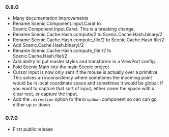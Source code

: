 ### 0.8.0
* Many documentation improvements
* Rename Scenic.Component.Input.Carat to Scenic.Component.Input.Caret. This is a breaking change.
* Rename Scenic.Cache.Hash.compute/2 to Scenic.Cache.Hash.binary/2
* Rename Scenic.Cache.Hash.compute_file/2 to Scenic.Cache.Hash.file/2
* Add Scenic.Cache.Hash.binary!/2
* Rename Scenic.Cache.Hash.compute_file!/2 to Scenic.Cache.Hash.file!/2
* Add ability to put master styles and transforms in a ViewPort config.
* Fold Scenic.Math into the main Scenic project
* Cursor input is now only sent if the mouse is actually over a primitive. This solves
  an inconsistency where sometimes the incoming point would be in local coordinate
  space and sometimes it would be global. If you want to capture that sort of input, either
  cover the space with a clear rect, or capture the input.
* Add the `:direction` option to the `Dropdown` component so can can go either up or down.

### 0.7.0
* First public release